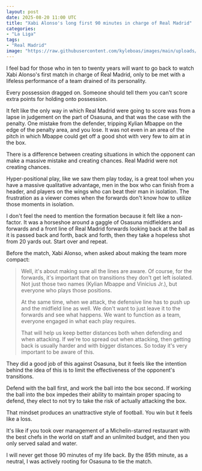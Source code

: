 ```yaml
---
layout: post
date: 2025-08-20 11:00 UTC
title: "Xabi Alonso's long first 90 minutes in charge of Real Madrid"
categories:
- "La Liga"
tags:
- "Real Madrid"
image: "https://raw.githubusercontent.com/kyleboas/images/main/uploads/2025/08/19/Image-19Aug2025_19:13:11.png"
---
```


I feel bad for those who in ten to twenty years will want to go back to watch Xabi Alonso's first match in charge of Real Madrid, only to be met with a lifeless performance of a team drained of its personality.

<!---more--->

Every possession dragged on. Someone should tell them you can't score extra points for holding onto possession.

It felt like the only way in which Real Madrid were going to score was from a lapse in judgement on the part of Osasuna, and that was the case with the penalty. One mistake from the defender, tripping Kylian Mbappe on the edge of the penalty area, and you lose. It was not even in an area of the pitch in which Mbappe could get off a good shot with very few to aim at in the box. 

There is a difference between creating situations in which the opponent can make a massive mistake and creating chances. Real Madrid were not creating chances.

Hyper-positional play, like we saw them play today, is a great tool when you have a massive qualitative advantage, men in the box who can finish from a header, and players on the wings who can beat their man in isolation. The frustration as a viewer comes when the forwards don't know how to utilize those moments in isolation.

I don't feel the need to mention the formation because it felt like a non-factor. It was a horseshoe around a gaggle of Osasuna midfielders and forwards and a front line of Real Madrid forwards looking back at the ball as it is passed back and forth, back and forth, then they take a hopeless shot from 20 yards out. Start over and repeat. 

Before the match, Xabi Alonso, when asked about making the team more compact:

> Well, it's about making sure all the lines are aware. Of course, for the forwards, it's important that on transitions they don't get left isolated. Not just those two names (Kylian Mbappe and Vinicius Jr.), but everyone who plays those positions.
> 
> At the same time, when we attack, the defensive line has to push up and the midfield line as well. We don't want to just leave it to the forwards and see what happens. We want to function as a team, everyone engaged in what each play requires.
> 
> That will help us keep better distances both when defending and when attacking. If we're too spread out when attacking, then getting back is usually harder and with bigger distances. So today it's very important to be aware of this.

They did a good job of this against Osasuna, but it feels like the intention behind the idea of this is to limit the effectiveness of the opponent's transitions. 

Defend with the ball first, and work the ball into the box second. If working the ball into the box impedes their ability to maintain proper spacing to defend, they elect to not try to take the risk of actually attacking the box.

That mindset produces an unattractive style of football. You win but it feels like a loss.

It's like if you took over management of a Michelin-starred restaurant with the best chefs in the world on staff and an unlimited budget, and then you only served salad and water. 

I will never get those 90 minutes of my life back. By the 85th minute, as a neutral, I was actively rooting for Osasuna to tie the match.